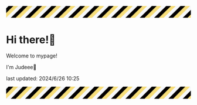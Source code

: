 <!-- Header image -->
<img src="./pokemon/pokemon_10.png" width="1000">

# Hi there!👋

Welcome to mypage!

I'm Judeee🐷

last updated: 2024/6/26 10:25

<!-- Footer image -->
<img src="./pokemon/pokemon_10.png" width="1000">
